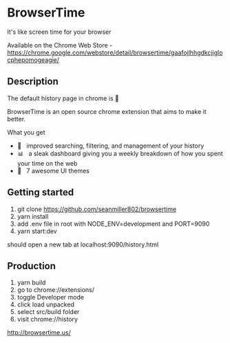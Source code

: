 # BrowserTime
It's like screen time for your browser

Available on the Chrome Web Store - https://chrome.google.com/webstore/detail/browsertime/gaafojlhhgdkcjiglocphepomogeagie/

## Description
The default history page in chrome is :shit:

BrowserTime is an open source chrome extension that aims to make it better.

 What you get

 - :mag_right: &nbsp; improved searching, filtering, and management of your history
 - :bar_chart: &nbsp; a sleak dashboard giving you a weekly breakdown of how you spent your time on the web
 - :art: &nbsp; 7 awesome UI themes
## Getting started
1. git clone https://github.com/seanmiller802/browsertime
2. yarn install
3. add .env file in root with NODE_ENV=development and PORT=9090
4. yarn start:dev

should open a new tab at localhost:9090/history.html

## Production
1. yarn build
2. go to chrome://extensions/
3. toggle Developer mode
4. click load unpacked
5. select src/build folder
6. visit chrome://history

http://browsertime.us/
